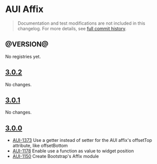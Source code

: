 # AUI Affix

> Documentation and test modifications are not included in this changelog. For more details, see [full commit history](https://github.com/liferay/alloy-ui/commits/master/src/aui-affix).

## @VERSION@

No registries yet.

## [3.0.2](https://github.com/liferay/alloy-ui/releases/tag/3.0.2)

No changes.

## [3.0.1](https://github.com/liferay/alloy-ui/releases/tag/3.0.1)

No changes.

## [3.0.0](https://github.com/liferay/alloy-ui/releases/tag/3.0.0)

* [AUI-1373](https://issues.liferay.com/browse/AUI-1178) Use a getter instead of setter for the AUI affix's offsetTop attribute, like offsetBottom
* [AUI-1178](https://issues.liferay.com/browse/AUI-1178) Enable use a function as value to widget position
* [AUI-1150](https://issues.liferay.com/browse/AUI-1150) Create Bootstrap's Affix module
